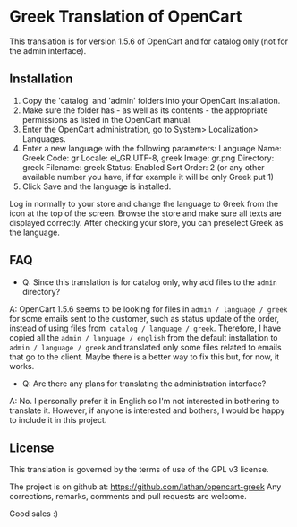 Greek Translation of OpenCart
==============================

This translation is for version 1.5.6 of OpenCart and for catalog only (not for the admin interface).
  
Installation
-----------
1. Copy the 'catalog' and 'admin' folders into your OpenCart installation.
2. Make sure the folder has - as well as its contents - the appropriate permissions as listed in the OpenCart manual.
3. Enter the OpenCart administration, go to System> Localization> Languages.
4. Enter a new language with the following parameters:
  Language Name: Greek
  Code: gr
  Locale: el_GR.UTF-8, greek
  Image: gr.png
  Directory: greek
  Filename: greek
  Status: Enabled
  Sort Order: 2 (or any other available number you have, if for example it will be only Greek put 1)
5. Click Save and the language is installed.

  Log in normally to your store and change the language to Greek from the icon at the top of the screen. Browse the store and make sure all texts are displayed correctly. After checking your store, you can preselect Greek as the language.

FAQ
---
* Q: Since this translation is for catalog only, why add files to the `admin` directory?

A: OpenCart 1.5.6 seems to be looking for files in `admin / language / greek` for some emails sent to the customer, such as status update of the order, instead of using files from` catalog / language / greek`. Therefore, I have copied all the `admin / language / english` from the default installation to` admin / language / greek` and translated only some files related to emails that go to the client. Maybe there is a better way to fix this but, for now, it works.

* Q: Are there any plans for translating the administration interface?

A: No. I personally prefer it in English so I'm not interested in bothering to translate it. However, if anyone is interested and bothers, I would be happy to include it in this project.

License
------------
This translation is governed by the terms of use of the GPL v3 license.

The project is on github at:
https://github.com/lathan/opencart-greek
Any corrections, remarks, comments and pull requests are welcome.

Good sales :) 
